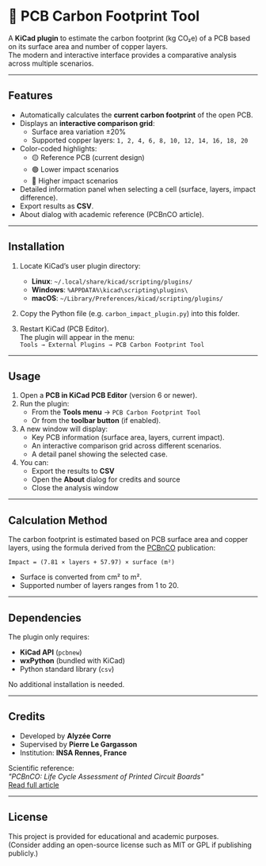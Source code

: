 # 🌱 PCB Carbon Footprint Tool

A **KiCad plugin** to estimate the carbon footprint (kg CO₂e) of a PCB based on its surface area and number of copper layers.  
The modern and interactive interface provides a comparative analysis across multiple scenarios.

---

## Features

- Automatically calculates the **current carbon footprint** of the open PCB.
- Displays an **interactive comparison grid**:
  - Surface area variation ±20%  
  - Supported copper layers: `1, 2, 4, 6, 8, 10, 12, 14, 16, 18, 20`
- Color-coded highlights:
  - 🟡 Reference PCB (current design)  
  - 🟢 Lower impact scenarios  
  - 🔴 Higher impact scenarios  
- Detailed information panel when selecting a cell (surface, layers, impact difference).  
- Export results as **CSV**.  
- About dialog with academic reference (PCBnCO article).  

---

## Installation

1. Locate KiCad’s user plugin directory:  
   - **Linux**: `~/.local/share/kicad/scripting/plugins/`  
   - **Windows**: `%APPDATA%\kicad\scripting\plugins\`  
   - **macOS**: `~/Library/Preferences/kicad/scripting/plugins/`  

2. Copy the Python file (e.g. `carbon_impact_plugin.py`) into this folder.

3. Restart KiCad (PCB Editor).  
   The plugin will appear in the menu:  
   `Tools → External Plugins → PCB Carbon Footprint Tool`  

---

## Usage

1. Open a **PCB in KiCad PCB Editor** (version 6 or newer).  
2. Run the plugin:  
   - From the **Tools menu** → `PCB Carbon Footprint Tool`  
   - Or from the **toolbar button** (if enabled).  
3. A new window will display:
   - Key PCB information (surface area, layers, current impact).  
   - An interactive comparison grid across different scenarios.  
   - A detail panel showing the selected case.  
4. You can:  
   - Export the results to **CSV**  
   - Open the **About** dialog for credits and source  
   - Close the analysis window  

---

## Calculation Method

The carbon footprint is estimated based on PCB surface area and copper layers, using the formula derived from the [PCBnCO](https://hal.science/hal-05054490v1/document) publication:

`Impact = (7.81 × layers + 57.97) × surface (m²)`

- Surface is converted from cm² to m².  
- Supported number of layers ranges from 1 to 20.  

---

## Dependencies

The plugin only requires:
- **KiCad API** (`pcbnew`)  
- **wxPython** (bundled with KiCad)  
- Python standard library (`csv`)  

No additional installation is needed.

---

## Credits

- Developed by **Alyzée Corre**  
- Supervised by **Pierre Le Gargasson**  
- Institution: **INSA Rennes, France**  

Scientific reference:  
*"PCBnCO: Life Cycle Assessment of Printed Circuit Boards"*  
[Read full article](https://hal.science/hal-05054490v1/document)

---

## License

This project is provided for educational and academic purposes.  
(Consider adding an open-source license such as MIT or GPL if publishing publicly.)  
